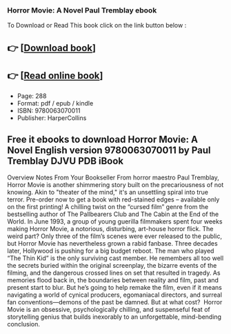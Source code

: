 ### Horror Movie: A Novel Paul Tremblay ebook

To Download or Read This book click on the link button below :

## 👉  [**[Download book](http://get-pdfs.com/download.php?group=book&from=github.com&id=712332&lnk=1066 "Download book")**]

## 👉  [**[Read online book](http://get-pdfs.com/download.php?group=book&from=github.com&id=712332&lnk=1066 "Read online book")**]


* Page: 288
* Format: pdf / epub / kindle
* ISBN: 9780063070011
* Publisher: HarperCollins



## Free it ebooks to download Horror Movie: A Novel English version 9780063070011 by Paul Tremblay DJVU PDB iBook


Overview
Notes From Your Bookseller From horror maestro Paul Tremblay, Horror Movie is another shimmering story built on the precariousness of not knowing. Akin to &quot;theater of the mind,&quot; it&#039;s an unsettling spiral into true terror. Pre-order now to get a book with red-stained edges – available only on the first printing! A chilling twist on the “cursed film” genre from the bestselling author of The Pallbearers Club and The Cabin at the End of the World. In June 1993, a group of young guerilla filmmakers spent four weeks making Horror Movie, a notorious, disturbing, art-house horror flick. The weird part? Only three of the film’s scenes were ever released to the public, but Horror Movie has nevertheless grown a rabid fanbase. Three decades later, Hollywood is pushing for a big budget reboot. The man who played “The Thin Kid” is the only surviving cast member. He remembers all too well the secrets buried within the original screenplay, the bizarre events of the filming, and the dangerous crossed lines on set that resulted in tragedy. As memories flood back in, the boundaries between reality and film, past and present start to blur. But he’s going to help remake the film, even if it means navigating a world of cynical producers, egomaniacal directors, and surreal fan conventions—demons of the past be damned. But at what cost?  Horror Movie is an obsessive, psychologically chilling, and suspenseful feat of storytelling genius that builds inexorably to an unforgettable, mind-bending conclusion.



